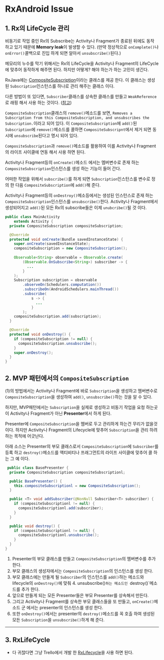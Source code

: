 # RxAndroid Issue  
## 1. Rx의 LifeCycle 관리   
비동기로 작업 중인 Rx의 Subscribe는 Activity나 Fragment가 종료된 뒤에도 동작 하고 있기 때문에 **Memory leak**이 발생할 수 있다. 
(만약 정상적으로 `onComplete()`나 `onError()`콜백으로 진입 하게 되면 알아서 `unsubscribe()`된다.)  

메모리의 누수를 막기 위해서는 Rx의 LifeCycle을 Activity나 Fragment의 LifeCycle에 맞추어 동작하게 해주면 된다. 하지만 어떻게? 해야 하는가 하는 고민이 생긴다.

RxJava에는 [CompositeSubscription](http://reactivex.io/RxJava/javadoc/rx/subscriptions/CompositeSubscription.html)이라는 클래스를 제공 한다. 이 클래스는 생성된 `Subscription`인스턴스를 하나로 관리 해주는 클래스 이다.

다른 방법이 또 있다면, `Subscriber`클래스를 상속한 클래스를 만들고 `WeakReference`로 래핑 해서 사용 하는 것이다. ([참고](http://www.philosophicalhacker.com/2015/03/24/how-to-keep-your-rxjava-subscribers-from-leaking/))

`CompositeSubscription`클래스의 `remove()`메소드를 보면, `Removes a Subscription from this CompositeSubscription, and unsubscribes the Subscription.`이라고 되어 있다. 이 `CompositeSubscription`에 `add()`된 `Subscription`에 `remove()`메소드를 콜하면 `CompositeSubscripnt`에서 제거 되면 동시에 `unsubscribe`된다고 명시 되어 있다.

`CompositeSubscription`과 `remove()`메소드를 활용하여 이를 Activity나 Fragment의 라이프 사이클에 연동 해서 사용 하면 된다.

Activity나 Fragment등의 `onCreate()`메소드 에서는 멤버변수로 존재 하는 `CompositeSubscription`인스턴스를 생성 하는 기능이 들어 간다.

어떠한 작업을 위해서 `subscribe()`를 하게 되면 `Subscription`인스턴스를 변수로 정의 한 다음 `CompositeSubscription`에 `add()`해 준다.

Activity나 Fragment등의 `onDestroy()`메소등에서는 생성된 인스턴스로 존재 하는 `CompositeSubscription`인스턴스를 `unsubscribe()`한다. Activity나 Fragment에서 생성되어지고 `add()`된 모든 Rx의 subscribe들은 이제 `unubcribe()`될 것 이다.

```java
public class MainActivity
    extends Activity {
  private CompositeSubscription compositeSubscription;

  @Override
  protected void onCreate(Bundle savedInstanceState) {
    super.onCreate(savedInstanceState);
    compositeSubscription = new CompositeSubscription();
    
    Observable<String> observable = Observable.create(
        (Observable.OnSubscribe<String>) subscriber -> {
          ...
        }
    );
    Subscription subscription = observable
        .observeOn(Schedulers.computation())
        .subscribeOn(AndroidSchedulers.mainThread())
        .subscribe(
            s -> {
              ...
            }
        );
    compositeSubscription.add(subscription);
  }

  @Override
  protected void onDestroy() {
    if (compositeSubscription != null) {
      compositeSubscription.unsubscribe();
    }
    super.onDestroy();
  }
}
```

## 2. MVP 패턴에서의 `CompositeSubscription`   
 
(1)의 방법에서는 Activity나 Fragment에 바로 `Subscription`을 생성하고 멤버변수로 `CompositeSubscription`을 생성하여 `add()`, `unsubscribe()`하는 것을 알 수 있다.

하지만, MVP패턴에서는 `Subscription`을 실제로 생성하고 비동기 작업을 요청 하는곳이 Activity나 Fragment가 아닌 **Presenter**에서 하게 된다.

Presenter에 `CompositeSubscription`을 멤버로 두고 관리하게 하는건 무리가 없을것이다. 하지만 Activity나 Fragment의 Lifecycle에 맞추어 `Subscription`을 관리 하려 하는 목적에 어긋난다.

아래 소스는 Presenter의 부모 클래스로서 `CompositeSubscription`에 `Subscriber`를 등록 하고 `destroy()`메소드를 액티비티나 프래그먼트의 라이프 사이클에 맞추어 콜 하는 그 예 이다.

```java
 public class BasePresenter {
  private CompositeSubscription compositeSubscriptionl;

  public BasePresenter() {
    this.compositeSubscriptionl = new CompositeSubscription();
  }

  public <T> void addSubscriber(@NonNull Subscriber<T> subscriber) {
    if (compositeSubscriptionl != null) {
      compositeSubscriptionl.add(subscriber);
    }
  }

  public void destroy() {
    if (compositeSubscriptionl != null) {
      compositeSubscriptionl.unsubscribe();
    }
  }
}
```  

1. Presenter의 부모 클래스를 만들고 `CompositeSubscription`의 멤버변수를 추가 한다.  
2. 부모 클래스의 생성자에서는 `CompositeSubscription`의 인스턴스를 생성 한다.  
3. 부모 클래스에는 만들게 될 `Subscriber`의 인스턴스를 `add()`하는 메소드와 lifecycle의 `onDestroy()`에 맞춰 4. unsubscribe()`하는 메소드인 `destroy()`메소드를 추가 한다. 
4. 앞으로 만들게 되는 모든 Presenter들은 부모 Presenter를 상속해서 만든다.  
5. 그리고 Activity나 Fragment를 상속한 부모 클래스들을 또 만들고, `onCreate()`메소드 군 에서는 presenter의 인스턴스를 생성 한다.  
6. 또한 `onDestroy()`에서는 presenter의 `destroy()`메소드를 꼭 호출 하여 생성된 모든 `Subscription`을 `unsubscribe()`하게 해 준다.  

----
## 3. RxLifeCycle  

- 다 귀찮다면 그냥 Trello에서 개발 한 [RxLifecycle](https://github.com/trello/RxLifecycle)을 사용 하면 된다.  
